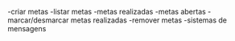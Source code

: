 -criar metas
-listar metas
    -metas realizadas
    -metas abertas 
-marcar/desmarcar metas realizadas
-remover metas 
-sistemas de mensagens

